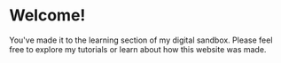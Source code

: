 # Welcome!
You've made it to the learning section of my digital sandbox. Please feel free to explore my tutorials or learn about how this website was made.